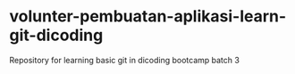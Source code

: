 # volunter-pembuatan-aplikasi-learn-git-dicoding
Repository for learning basic git in dicoding bootcamp batch 3
